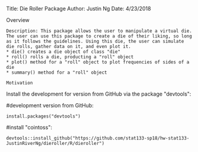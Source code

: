 Title: Die Roller Package
Author: Justin Ng
Date: 4/23/2018

Overview
~~~~~~~~~~~~~~~~~~~~~~~~~~~~~~~~~~~~~~~~~~~~~~~~~~~~~~~~~~~~~~~
Description: This package allows the user to manipulate a virtual die. The user can use this package to create a die of their liking, so long as it follows the guidelines. Using this die, the user can simulate die rolls, gather data on it, and even plot it.
* die() creates a die object of class "die"
* roll() rolls a die, producting a "roll" object
* plot() method for a "roll" object to plot frequencies of sides of a die
* summary() method for a "roll" object

Motivation
~~~~~~~~~~~~~~~~~~~~~~~~~~~~~~~~~~~~~~~~~~~~~~~~~~~~~~~~~~~~~~~
Install the development for version from GitHub via the package "devtools":

#development version from GitHub:
```
install.packages("devtools") 
```

#install "cointoss":
```
devtools::install_github("https://github.com/stat133-sp18/hw-stat133-JustinRiverNg/dieroller/R/dieroller")
```
